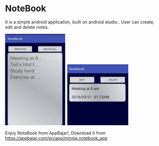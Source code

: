 # NoteBook

It is a simple android application, built on android studio.. User can create, edit and delete notes.

<img src="https://github.com/tamanna037/NoteBook/blob/master/n1.jpg" ALIGN=”left”  height="300" width="200">

<img src="https://github.com/tamanna037/NoteBook/blob/master/n2.jpg" ALIGN=”right” height="200" width="200">

Enjoy NoteBook from AppBajar!, Download it from https://appbajar.com/en/app/minnie.notebook_app

